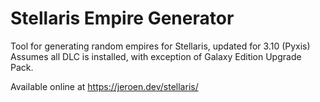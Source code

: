# Stellaris Empire Generator
Tool for generating random empires for Stellaris, updated for 3.10 (Pyxis)  
Assumes all DLC is installed, with exception of Galaxy Edition Upgrade Pack.  
  
Available online at https://jeroen.dev/stellaris/  